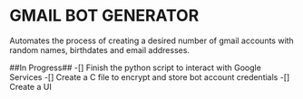 # GMAIL BOT GENERATOR #
Automates the process of creating a desired number of gmail accounts with random names, birthdates and email addresses.

##In Progress## 
-[] Finish the python script to interact with Google Services
-[] Create a C file to encrypt and store bot account credentials
-[] Create a UI
